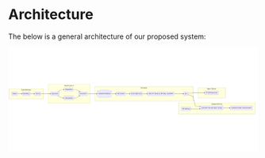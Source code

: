 # Architecture

The below is a general architecture of our proposed system:

![Architecture](architecture-mmd.png)
